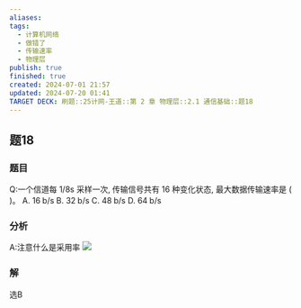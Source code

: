 ```yaml
---
aliases: 
tags:
  - 计算机网络
  - 做错了
  - 传输速率
  - 物理层
publish: true
finished: true
created: 2024-07-01 21:57
updated: 2024-07-20 01:41
TARGET DECK: 刷题::25计网-王道::第 2 章 物理层::2.1 通信基础::题18
---
```


## 题18
### 题目
Q:一个信道每 1/8s 采样一次, 传输信号共有 16 种变化状态, 最大数据传输速率是 ( )。
A. ${16}\mathrm{\;b}/\mathrm{s}$ B. ${32}\mathrm{\;b}/\mathrm{s}$ C. ${48}\mathrm{\;b}/\mathrm{s}$ D. ${64}\mathrm{\;b}/\mathrm{s}$
### 分析
A:注意什么是采用率
![](https://img.hwenyi.live/202407200142180.webp)
### 解
选B
